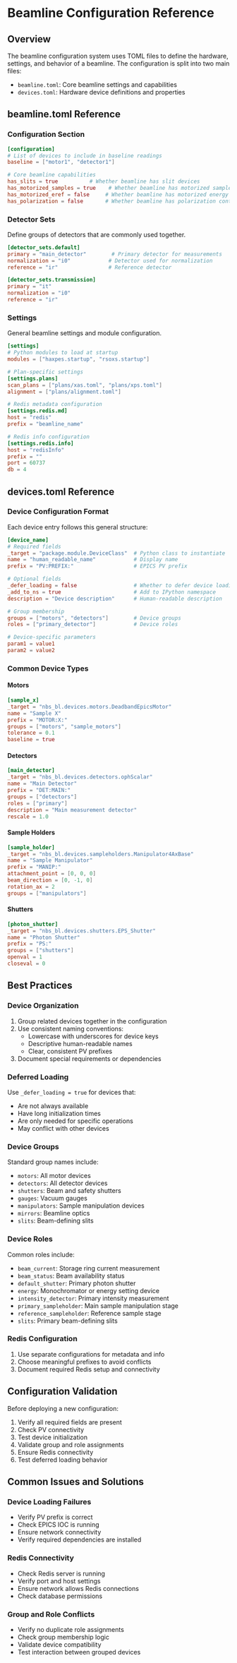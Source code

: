 # Beamline Configuration Reference

## Overview
The beamline configuration system uses TOML files to define the hardware, settings, and behavior of a beamline. The configuration is split into two main files:
- `beamline.toml`: Core beamline settings and capabilities
- `devices.toml`: Hardware device definitions and properties

## beamline.toml Reference

### Configuration Section
```toml
[configuration]
# List of devices to include in baseline readings
baseline = ["motor1", "detector1"]

# Core beamline capabilities
has_slits = true          # Whether beamline has slit devices
has_motorized_samples = true    # Whether beamline has motorized sample stages
has_motorized_eref = false     # Whether beamline has motorized energy reference
has_polarization = false       # Whether beamline has polarization control
```

### Detector Sets
Define groups of detectors that are commonly used together.
```toml
[detector_sets.default]
primary = "main_detector"        # Primary detector for measurements
normalization = "i0"            # Detector used for normalization
reference = "ir"                # Reference detector

[detector_sets.transmission]
primary = "it"
normalization = "i0"
reference = "ir"
```

### Settings
General beamline settings and module configuration.
```toml
[settings]
# Python modules to load at startup
modules = ["haxpes.startup", "rsoxs.startup"]

# Plan-specific settings
[settings.plans]
scan_plans = ["plans/xas.toml", "plans/xps.toml"]
alignment = ["plans/alignment.toml"]

# Redis metadata configuration
[settings.redis.md]
host = "redis"
prefix = "beamline_name"

# Redis info configuration
[settings.redis.info]
host = "redisInfo"
prefix = ""
port = 60737
db = 4
```

## devices.toml Reference

### Device Configuration Format
Each device entry follows this general structure:
```toml
[device_name]
# Required fields
_target = "package.module.DeviceClass"  # Python class to instantiate
name = "human_readable_name"            # Display name
prefix = "PV:PREFIX:"                   # EPICS PV prefix

# Optional fields
_defer_loading = false                  # Whether to defer device loading
_add_to_ns = true                       # Add to IPython namespace
description = "Device description"      # Human-readable description

# Group membership
groups = ["motors", "detectors"]        # Device groups
roles = ["primary_detector"]            # Device roles

# Device-specific parameters
param1 = value1
param2 = value2
```

### Common Device Types

#### Motors
```toml
[sample_x]
_target = "nbs_bl.devices.motors.DeadbandEpicsMotor"
name = "Sample X"
prefix = "MOTOR:X:"
groups = ["motors", "sample_motors"]
tolerance = 0.1
baseline = true
```

#### Detectors
```toml
[main_detector]
_target = "nbs_bl.devices.detectors.ophScalar"
name = "Main Detector"
prefix = "DET:MAIN:"
groups = ["detectors"]
roles = ["primary"]
description = "Main measurement detector"
rescale = 1.0
```

#### Sample Holders
```toml
[sample_holder]
_target = "nbs_bl.devices.sampleholders.Manipulator4AxBase"
name = "Sample Manipulator"
prefix = "MANIP:"
attachment_point = [0, 0, 0]
beam_direction = [0, -1, 0]
rotation_ax = 2
groups = ["manipulators"]
```

#### Shutters
```toml
[photon_shutter]
_target = "nbs_bl.devices.shutters.EPS_Shutter"
name = "Photon Shutter"
prefix = "PS:"
groups = ["shutters"]
openval = 1
closeval = 0
```

## Best Practices

### Device Organization
1. Group related devices together in the configuration
2. Use consistent naming conventions:
   - Lowercase with underscores for device keys
   - Descriptive human-readable names
   - Clear, consistent PV prefixes
3. Document special requirements or dependencies

### Deferred Loading
Use `_defer_loading = true` for devices that:
- Are not always available
- Have long initialization times
- Are only needed for specific operations
- May conflict with other devices

### Device Groups
Standard group names include:
- `motors`: All motor devices
- `detectors`: All detector devices
- `shutters`: Beam and safety shutters
- `gauges`: Vacuum gauges
- `manipulators`: Sample manipulation devices
- `mirrors`: Beamline optics
- `slits`: Beam-defining slits

### Device Roles
Common roles include:
- `beam_current`: Storage ring current measurement
- `beam_status`: Beam availability status
- `default_shutter`: Primary photon shutter
- `energy`: Monochromator or energy setting device
- `intensity_detector`: Primary intensity measurement
- `primary_sampleholder`: Main sample manipulation stage
- `reference_sampleholder`: Reference sample stage
- `slits`: Primary beam-defining slits

### Redis Configuration
1. Use separate configurations for metadata and info
2. Choose meaningful prefixes to avoid conflicts
3. Document required Redis setup and connectivity

## Configuration Validation
Before deploying a new configuration:
1. Verify all required fields are present
2. Check PV connectivity
3. Test device initialization
4. Validate group and role assignments
5. Ensure Redis connectivity
6. Test deferred loading behavior

## Common Issues and Solutions

### Device Loading Failures
- Verify PV prefix is correct
- Check EPICS IOC is running
- Ensure network connectivity
- Verify required dependencies are installed

### Redis Connectivity
- Check Redis server is running
- Verify port and host settings
- Ensure network allows Redis connections
- Check database permissions

### Group and Role Conflicts
- Verify no duplicate role assignments
- Check group membership logic
- Validate device compatibility
- Test interaction between grouped devices
``` 